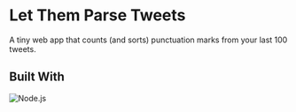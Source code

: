 # **Let Them Parse Tweets**
A tiny web app that counts (and sorts) punctuation marks from your last 100 tweets.

## **Built With**
<!-- + ![HTML5](https://en.wikipedia.org/wiki/Node.js#/media/File:Node.js_logo.svg) -->
<!-- + ![CSS3](https://en.wikipedia.org/wiki/Node.js#/media/File:Node.js_logo.svg) -->
![Node.js](https://nodejs.org/static/images/logos/nodejs-green.png)

<!-- ## **Background**
As a literature student in my twenties, I discovered Richard Brautigan, a little known poet and novelist from the post-Beat Haight-Ashbury scene in the 1960s. The first of his novels I read was *A Confederate General from Big Sur*, which included this passage, from the chapter, *"The Rivets in Ecclesiastes"* :

>I was, of course, reading Ecclesiastes at night in a very old Bible that had heavy pages. At first I read it over and over again every night, and then I read it once every night, and then I began reading just a few verses every night, and now I was just looking at the punctuation marks. Actually I was counting them, a chapter every night. I was putting the number of punctuation marks down in a notebook, in neat columns. I called the notebook "The Punctuation Marks in Ecclesiastes." I thought it was a nice title. I was doing it as a kind of study in engineering. Certainly before they build ships they know how many rivets it takes to hold the ship together and he various sizes of the rivets. I was curious about the number of rivets and the sizes of those rivets in Ecclesiastes, a dark and beautiful ship sailing on our waters.

Fast-forward to now, twenty years since discovering Brautigan, and I'm learning JavaScript. The primary purpose of this little text parsing app, then, is educational: a way for me to practice some Mendoza Line code skills like functions, loops, interacting with RESTful APIs, and so forth. Beyond that, it's also an homage to Brautigan and his affinity for the tiny structures of language. -->
